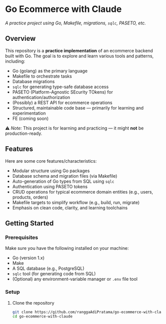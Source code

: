 # Go Ecommerce with Claude  
_A practice project using Go, Makefile, migrations, `sqlc`, PASETO, etc._

## Overview  
This repository is a **practice implementation** of an ecommerce backend built with Go. The goal is to explore and learn various tools and patterns, including:

- Go (golang) as the primary language  
- Makefile to orchestrate tasks  
- Database migrations  
- `sqlc` for generating type-safe database access  
- PASETO (Platform-Agnostic SEcurity TOkens) for authentication/authorization  
- (Possibly) a REST API for ecommerce operations  
- Structured, maintainable code base — primarily for learning and experimentation  
- FE (coming soon)

⚠️ *Note:* This project is for learning and practicing — it might **not** be production-ready.

## Features  
Here are some core features/characteristics:

- Modular structure using Go packages  
- Database schema and migration files (via Makefile)  
- Auto-generation of Go types from SQL using `sqlc`  
- Authentication using PASETO tokens  
- CRUD operations for typical ecommerce domain entities (e.g., users, products, orders)  
- Makefile targets to simplify workflow (e.g., build, run, migrate)  
- Emphasis on clean code, clarity, and learning toolchains  

## Getting Started  

### Prerequisites  
Make sure you have the following installed on your machine:  
- Go (version 1.x)  
- Make  
- A SQL database (e.g., PostgreSQL)  
- `sqlc` tool (for generating code from SQL)  
- (Optional) any environment-variable manager or `.env` file tool  

### Setup  
1. Clone the repository  
   ```bash
   git clone https://github.com/ranggaAdiPratama/go-ecommerce-with-claude.git  
   cd go-ecommerce-with-claude  
